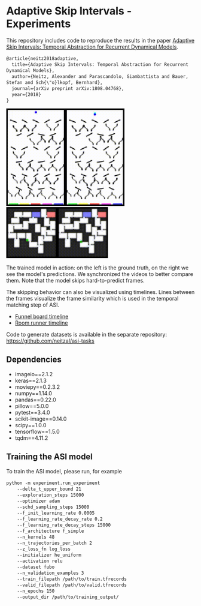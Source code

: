 # Adaptive Skip Intervals - Experiments

This repository includes code to reproduce the results in the paper [Adaptive Skip Intervals: Temporal Abstraction for Recurrent Dynamical Models](https://arxiv.org/abs/1808.04768).

```
@article{neitz2018adaptive,
  title={Adaptive Skip Intervals: Temporal Abstraction for Recurrent Dynamical Models},
  author={Neitz, Alexander and Parascandolo, Giambattista and Bauer, Stefan and Sch{\"o}lkopf, Bernhard},
  journal={arXiv preprint arXiv:1808.04768},
  year={2018}
}
```


![Funnel board animation](img/fubo_145_0.gif)  
![Room runner animation](img/rr_315_1.gif) 

The trained model in action: on the left is the ground truth, on the right we see the model's predictions. We synchronized the videos to better compare them. Note that the model skips hard-to-predict frames.


The skipping behavior can also be visualized using timelines. Lines between the frames visualize the frame similarity which is used in the temporal matching step of ASI.
- [Funnel board timeline](img/fubo_145_0_timeline_C_0.png)
- [Room runner timeline](img/rr_315_3_timeline_C_0.png)

Code to generate datasets is available in the separate repository:
https://github.com/neitzal/asi-tasks


## Dependencies
- imageio==2.1.2
- keras==2.1.3
- moviepy==0.2.3.2
- numpy==1.14.0
- pandas==0.22.0
- pillow==5.0.0
- pytest==3.4.0
- scikit-image==0.14.0
- scipy==1.0.0
- tensorflow==1.5.0
- tqdm==4.11.2

## Training the ASI model
To train the ASI model, please run, for example
```
python -m experiment.run_experiment 
    --delta_t_upper_bound 21  
    --exploration_steps 15000
    --optimizer adam 
    --schd_sampling_steps 15000 
    --f_init_learning_rate 0.0005 
    --f_learning_rate_decay_rate 0.2 
    --f_learning_rate_decay_steps 15000 
    --f_architecture f_simple 
    --n_kernels 48 
    --n_trajectories_per_batch 2 
    --z_loss_fn log_loss 
    --initializer he_uniform 
    --activation relu 
    --dataset fubo  
    --n_validation_examples 3 
    --train_filepath /path/to/train.tfrecords 
    --valid_filepath /path/to/valid.tfrecords 
    --n_epochs 150 
    --output_dir /path/to/training_output/
```
